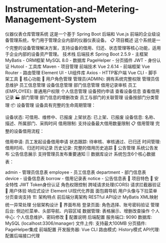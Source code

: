 # Instrumentation-and-Metering-Management-System
仪器仪表仓库管理系统 这是一个基于 Spring Boot 后端和 Vue.js 前端的企业级设备管理系统，专门用于管理企业内部的仪器仪表设备。  📋 项目概述 这个系统是一个完整的设备管理解决方案，支持设备的借用、归还、状态管理等核心功能，适用于企业内部的设备资产管理。
 技术栈
后端技术
Spring Boot 2.5.9 - 主框架
MyBatis - ORM框架
MySQL 8.0 - 数据库
PageHelper - 分页插件
JWT - 身份认证
Hutool - 工具库
Maven - 项目管理
前端技术
Vue 2.6.14 - 前端框架
Vue Router - 路由管理
Element UI - UI组件库
Axios - HTTP客户端
Vue CLI - 脚手架工具
🎯 核心功能
👤 用户角色管理
管理员(ADMIN): 拥有系统完整权限
管理员信息维护
员工信息管理
设备信息管理
部门信息管理
借用记录审核
员工(EMPLOYEE): 普通用户权限
个人信息管理
设备预约申请
查看设备信息
查看借用记录
🏭 部门管理
部门信息的增删改查
员工与部门的关联管理
设备按部门分类管理
📦 设备管理
设备具有完整的生命周期管理：

设备状态: 可借用、维修中、已报废
上架状态: 已上架、已报废
设备信息: 名称、描述、所属部门、采购时间
借用限制: 支持设备最大借用数量限制
📋 借用管理
完整的设备借用流程：

借用申请: 员工发起设备借用申请
状态跟踪: 待审核、审核通过、已归还
时间管理: 借用时间、归还时间记录
历史记录: 完整的借用历史追踪
📢 公告管理
系统公告发布
公告信息展示
支持管理员发布重要通知
🗄️ 数据库设计
系统包含6个核心数据表：

admin - 管理员信息表
employee - 员工信息表
department - 部门信息表
device - 设备信息表
borrow - 借用记录表
notice - 公告信息表
🚀 项目特色
🔐 安全特性
JWT Token身份认证
角色权限控制
跨域请求处理(CORS)
请求拦截器验证
🎨 用户体验
响应式设计
Element UI现代化界面
面包屑导航
用户头像与下拉菜单
分页查询支持
🏗️ 架构特点
前后端分离架构
RESTful API设计
MyBatis XML映射
统一异常处理
分层架构设计
📱 界面布局
登录页面: 角色选择、账号密码验证
管理后台: 侧边栏菜单、头部导航、内容区域
数据管理: 表格展示、增删改查操作
个人中心: 个人信息维护、密码修改
🔧 配置说明
后端配置
服务端口: 9090
数据库: MySQL (localhost:3306/manager)
文件上传: 支持最大100MB
分页插件: PageHelper集成
前端配置
开发服务器: Vue CLI
路由模式: History模式
API代理: 配置后端接口代理
